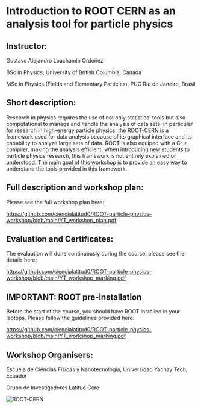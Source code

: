 # Introduction to ROOT CERN as an analysis tool for particle physics

## Instructor:
Gustavo Alejandro Loachamin Ordoñez

BSc in Physics, University of British Columbia, Canada

MSc in Physics (Fields and Elementary Particles), PUC Rio de Janeiro, Brasil

## Short description:

Research in physics requires the use of not only statistical tools but also computational to manage and handle the analysis of data sets. In particular for research in high-energy particle physics, the ROOT-CERN is a framework used for data analysis because of its graphical interface and its capability to analyze large sets of data. ROOT is also equiped with a C++ compiler, making the analysis efficient.
When introducing new students to particle physics research, this framework is not entirely explained or understood. The main goal of this workshop is to provide an easy way to understand the tools provided in this framework.

## Full description and workshop plan:

Please see the full workshop plan here:

https://github.com/ciencialatitud0/ROOT-particle-physics-workshop/blob/main/YT_workshop_plan.pdf

## Evaluation and Certificates:

The evaluation will done continuously during the course, please see the details here:

https://github.com/ciencialatitud0/ROOT-particle-physics-workshop/blob/main/YT_workshop_marking.pdf

## IMPORTANT: ROOT pre-installation 

Before the start of the course, you should have ROOT installed in your laptops. Please follow the guidelines provided here:

https://github.com/ciencialatitud0/ROOT-particle-physics-workshop/blob/main/YT_workshop_marking.pdf

## Workshop Organisers:

Escuela de Ciencias Físicas y Nanotecnología, Universidad Yachay Tech, Ecuador

Grupo de Investigadores Latitud Cero

![ROOT-CERN](https://github.com/ciencialatitud0/ROOT-particle-physics-workshop/assets/30240951/a39243a7-65fb-4364-a732-f78ad38cbcca)

